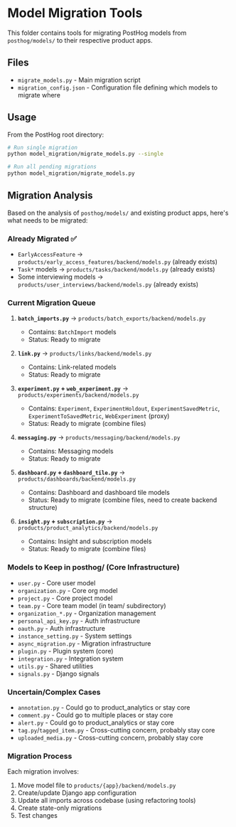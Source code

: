 # Model Migration Tools

This folder contains tools for migrating PostHog models from `posthog/models/` to their respective product apps.

## Files

- `migrate_models.py` - Main migration script
- `migration_config.json` - Configuration file defining which models to migrate where

## Usage

From the PostHog root directory:

```bash
# Run single migration
python model_migration/migrate_models.py --single

# Run all pending migrations
python model_migration/migrate_models.py
```

## Migration Analysis

Based on the analysis of `posthog/models/` and existing product apps, here's what needs to be migrated:

### Already Migrated ✅

- `EarlyAccessFeature` → `products/early_access_features/backend/models.py` (already exists)
- `Task*` models → `products/tasks/backend/models.py` (already exists)
- Some interviewing models → `products/user_interviews/backend/models.py` (already exists)

### Current Migration Queue

1. **`batch_imports.py`** → `products/batch_exports/backend/models.py`
    - Contains: `BatchImport` models
    - Status: Ready to migrate

2. **`link.py`** → `products/links/backend/models.py`
    - Contains: Link-related models
    - Status: Ready to migrate

3. **`experiment.py` + `web_experiment.py`** → `products/experiments/backend/models.py`
    - Contains: `Experiment`, `ExperimentHoldout`, `ExperimentSavedMetric`, `ExperimentToSavedMetric`,
      `WebExperiment` (proxy)
    - Status: Ready to migrate (combine files)

4. **`messaging.py`** → `products/messaging/backend/models.py`
    - Contains: Messaging models
    - Status: Ready to migrate

5. **`dashboard.py` + `dashboard_tile.py`** → `products/dashboards/backend/models.py`
    - Contains: Dashboard and dashboard tile models
    - Status: Ready to migrate (combine files, need to create backend structure)

6. **`insight.py` + `subscription.py`** → `products/product_analytics/backend/models.py`
    - Contains: Insight and subscription models
    - Status: Ready to migrate (combine files)

### Models to Keep in posthog/ (Core Infrastructure)

- `user.py` - Core user model
- `organization.py` - Core org model
- `project.py` - Core project model
- `team.py` - Core team model (in team/ subdirectory)
- `organization_*.py` - Organization management
- `personal_api_key.py` - Auth infrastructure
- `oauth.py` - Auth infrastructure
- `instance_setting.py` - System settings
- `async_migration.py` - Migration infrastructure
- `plugin.py` - Plugin system (core)
- `integration.py` - Integration system
- `utils.py` - Shared utilities
- `signals.py` - Django signals

### Uncertain/Complex Cases

- `annotation.py` - Could go to product_analytics or stay core
- `comment.py` - Could go to multiple places or stay core
- `alert.py` - Could go to product_analytics or stay core
- `tag.py`/`tagged_item.py` - Cross-cutting concern, probably stay core
- `uploaded_media.py` - Cross-cutting concern, probably stay core

### Migration Process

Each migration involves:

1. Move model file to `products/{app}/backend/models.py`
2. Create/update Django app configuration
3. Update all imports across codebase (using refactoring tools)
4. Create state-only migrations
5. Test changes
